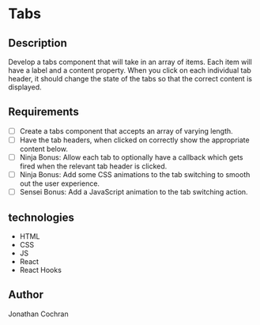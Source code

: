 # Tabs 
## Description 
Develop a tabs component that will take in an array of items. Each item will have a label and a content property. When you click on each individual tab header, it should change the state of the tabs so that the correct content is displayed.
## Requirements
- [ ] Create a tabs component that accepts an array of varying length.
- [ ] Have the tab headers, when clicked on correctly show the appropriate content below.
- [ ] Ninja Bonus: Allow each tab to optionally have a callback which gets fired when the relevant tab header is clicked.
- [ ] Ninja Bonus: Add some CSS animations to the tab switching to smooth out the user experience.
- [ ] Sensei Bonus: Add a JavaScript animation to the tab switching action.
## technologies 
- HTML
- CSS
- JS
- React
- React Hooks
## Author 
Jonathan Cochran

